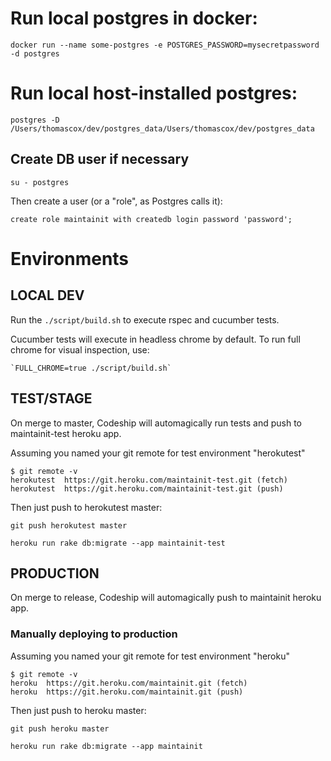 # Run local postgres in docker:

    docker run --name some-postgres -e POSTGRES_PASSWORD=mysecretpassword -d postgres
    
# Run local host-installed postgres:
    
    postgres -D /Users/thomascox/dev/postgres_data/Users/thomascox/dev/postgres_data
    
## Create DB user if necessary
    
    su - postgres
    
Then create a user (or a "role", as Postgres calls it):
    
    create role maintainit with createdb login password 'password';
    
# Environments

## LOCAL DEV

Run the `./script/build.sh` to execute rspec and cucumber tests.

Cucumber tests will execute in headless chrome by default. To run full chrome for visual inspection, use:

    `FULL_CHROME=true ./script/build.sh`
    
## TEST/STAGE

On merge to master, Codeship will automagically run tests and push to maintainit-test heroku app.

Assuming you named your git remote for test environment "herokutest"

    $ git remote -v    
    herokutest	https://git.heroku.com/maintainit-test.git (fetch)
    herokutest	https://git.heroku.com/maintainit-test.git (push)    
    
Then just push to herokutest master:

    git push herokutest master 
    
    heroku run rake db:migrate --app maintainit-test    
    
## PRODUCTION     

On merge to release, Codeship will automagically push to maintainit heroku app.

### Manually deploying to production


Assuming you named your git remote for test environment "heroku"

    $ git remote -v    
    heroku	https://git.heroku.com/maintainit.git (fetch)
    heroku	https://git.heroku.com/maintainit.git (push)

Then just push to heroku master:

    git push heroku master 
    
    heroku run rake db:migrate --app maintainit